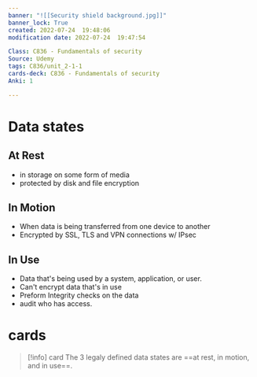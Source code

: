 ```yaml
---
banner: "![[Security shield background.jpg]]"
banner_lock: True
created: 2022-07-24  19:48:06
modification date: 2022-07-24  19:47:54

Class: C836 - Fundamentals of security
Source: Udemy
tags: C836/unit_2-1-1
cards-deck: C836 - Fundamentals of security
Anki: 1

---
```


# Data states

## At Rest
- in storage on some form of media
- protected by disk and file encryption

## In Motion
- When data is being transferred from one device to another
- Encrypted by SSL, TLS and VPN connections w/ IPsec

## In Use
- Data that's being used by a system, application, or user.
- Can't encrypt data that's in use
- Preform Integrity checks on the data
- audit who has access.

# cards
>[!info] card
>The 3 legaly defined data states are ==at rest, in motion, and in use==.


